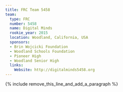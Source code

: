 ```yaml
---
title: FRC Team 5458
team:
  type: FRC
  number: 5458
  name: Digital Minds
  rookie_year: 2015
  location: Woodland, California, USA
  sponsors:
  - Brin Wojcicki Foundation
  - Woodland Schools Foundation
  - Pioneer High
  - Woodland Senior High
  links:
    Website: http://digitalminds5458.org
---
```


{% include remove_this_line_and_add_a_paragraph %}